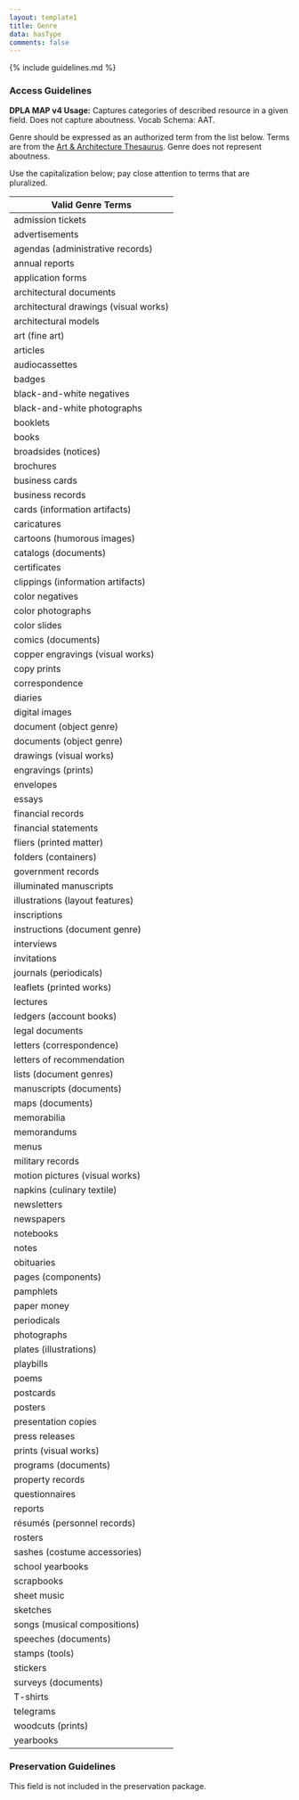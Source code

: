 ```yaml
---
layout: template1
title: Genre
data: hasType
comments: false
---
```


{% include guidelines.md %}

### Access Guidelines

**DPLA MAP v4 Usage:** Captures categories of described resource in a given field. Does not capture aboutness. Vocab Schema: AAT.

Genre should be expressed as an authorized term from the list below. Terms are from the [Art & Architecture Thesaurus](http://www.getty.edu/research/tools/vocabularies/aat/). Genre does not represent aboutness.

Use the capitalization below; pay close attention to terms that are pluralized.

|Valid Genre Terms|
|-----------------|
|admission tickets|
|advertisements|
|agendas (administrative records)|
|annual reports|
|application forms|
|architectural documents|
|architectural drawings (visual works)|
|architectural models|
|art (fine art)|
|articles|
|audiocassettes|
|badges|
|black-and-white negatives|
|black-and-white photographs|
|booklets|
|books|
|broadsides (notices)|
|brochures|
|business cards|
|business records|
|cards (information artifacts)|
|caricatures|
|cartoons (humorous images)|
|catalogs (documents)|
|certificates|
|clippings (information artifacts)|
|color negatives|
|color photographs|
|color slides|
|comics (documents)|
|copper engravings (visual works)|
|copy prints|
|correspondence|
|diaries|
|digital images|
|document (object genre)|
|documents (object genre)|
|drawings (visual works)|
|engravings (prints)|
|envelopes|
|essays|
|financial records|
|financial statements|
|fliers (printed matter)|
|folders (containers)|
|government records|
|illuminated manuscripts|
|illustrations (layout features)|
|inscriptions|
|instructions (document genre)|
|interviews|
|invitations|
|journals (periodicals)|
|leaflets (printed works)|
|lectures|
|ledgers (account books)|
|legal documents|
|letters (correspondence)|
|letters of recommendation|
|lists (document genres)|
|manuscripts (documents)|
|maps (documents)|
|memorabilia|
|memorandums|
|menus|
|military records|
|motion pictures (visual works)|
|napkins (culinary textile)|
|newsletters|
|newspapers|
|notebooks|
|notes|
|obituaries|
|pages (components)|
|pamphlets|
|paper money|
|periodicals|
|photographs|
|plates (illustrations)|
|playbills|
|poems|
|postcards|
|posters|
|presentation copies|
|press releases|
|prints (visual works)|
|programs (documents)|
|property records|
|questionnaires|
|reports|
|résumés (personnel records)|
|rosters|
|sashes (costume accessories)|
|school yearbooks|
|scrapbooks|
|sheet music|
|sketches|
|songs (musical compositions)|
|speeches (documents)|
|stamps (tools)|
|stickers|
|surveys (documents)|
|T-shirts|
|telegrams|
|woodcuts (prints)|
|yearbooks|

### Preservation Guidelines

This field is not included in the preservation package.
